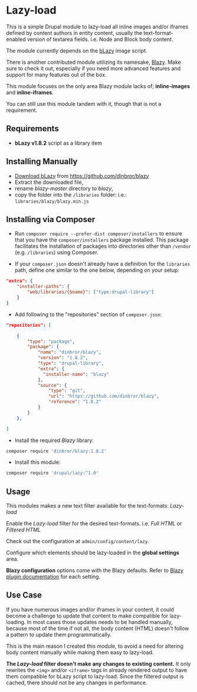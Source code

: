 # Lazy-load

This is a simple Drupal module to lazy-load all inline images and/or iframes
defined by content authors in entity content, usually the text-format-enabled
version of textarea fields. i.e. Node and Block body content.

The module currently depends on the [bLazy][1] image script.

There is another contributed module utilizing its namesake, [Blazy][2].
Make sure to check it out, especially if you need more advanced features and
support for many features out of the box.

This module focuses on the only area Blazy module lacks of; **inline-images**
and **inline-iframes**.

You can still use this module tandem with it, though that is not a requirement.


## Requirements

* **bLazy v1.8.2** script as a library item

## Installing Manually
- [Download bLazy][3] from https://github.com/dinbror/blazy  
- Extract the downloaded file,
- rename *blazy-master* directory to *blazy*,
- copy the folder into the `/libraries` folder: i.e.: `libraries/blazy/blazy.min.js`  


## Installing via Composer

- Run `composer require --prefer-dist composer/installers` to ensure that you have the `composer/installers` package installed. This package facilitates the installation of packages into directories other than `/vendor` (e.g. `/libraries`) using Composer.

- If your `composer.json` doesn't already have a definition for the `libraries` path, define one similar to the one below, depending on your setup:

``` json
"extra": {
    "installer-paths": {
        "web/libraries/{$name}": ["type:drupal-library"]
    }
}
```

- Add following to the "repositories" section of `composer.json`:

``` json
"repositories": [

    {
        "type": "package",
        "package": {
            "name": "dinbror/blazy",
            "version": "1.8.2",
            "type": "drupal-library",
            "extra": {
              "installer-name": "blazy"
            },
            "source": {
                "type": "git",
                "url": "https://github.com/dinbror/blazy",
                "reference": "1.8.2"
            }
        }
    },

]
```

- Install the required _Blazy_ library:
``` sh
composer require 'dinbror/blazy:1.8.2'
```

- Install this module:
``` sh
composer require 'drupal/lazy:^1.0'
```


## Usage

This modules makes a new text filter available for the text-formats: *Lazy-load*

Enable the *Lazy-load* filter for the desired text-formats. i.e. *Full HTML* or
*Filtered HTML*

Check out the configuration at `admin/config/content/lazy`.

Configure which elements should be lazy-loaded in the **global settings** area.

**Blazy configuration** options come with the Blazy defaults. Refer to [Blazy plugin documentation][5] for each setting.


## Use Case

If you have numerous images and/or iframes in your content, it could become
a challenge to update that content to make compatible for lazy-loading. In
most cases those updates needs to be handled manually, because most of the time
if not all, the body content (HTML) doesn't follow a pattern to update
them programmatically.

This is the main reason I created this module, to avoid a need for altering body
content manually while making them easy to lazy-load.

**The *Lazy-load* filter doesn't make any changes to existing content.** It only
rewrites the `<img>` and/or `<iframe>` tags in already rendered output to have
them compatible for bLazy script to lazy-load. Since the filtered output is
cached, there should not be any changes in performance.

  [1]: http://dinbror.dk/blazy/
  [2]: https://www.drupal.org/project/blazy
  [3]: https://github.com/dinbror/blazy/archive/master.zip
  [4]: https://www.drupal.org/project/libraries
  [5]: http://dinbror.dk/blog/blazy/
